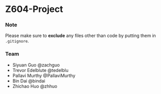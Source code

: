 Z604-Project
============

### Note

Please make sure to **exclude** any files other than code by putting them in `.gitignore`.

### Team
* Siyuan Guo @zachguo
* Trevor Edelblute @tedelblu
* Pallavi Murthy @PallaviMurthy
* Bin Dai @bindai
* Zhichao Huo @zhhuo